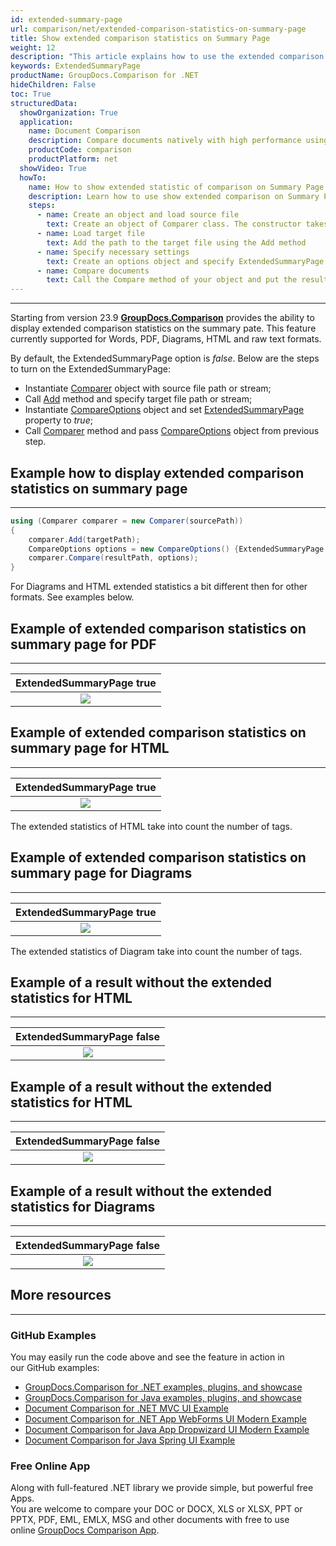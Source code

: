 ```yaml
---
id: extended-summary-page
url: comparison/net/extended-comparison-statistics-on-summary-page
title: Show extended comparison statistics on Summary Page
weight: 12
description: "This article explains how to use the extended comparison summary document page as a built-in feature in GroupDocs.Comparison for .NET."
keywords: ExtendedSummaryPage
productName: GroupDocs.Comparison for .NET
hideChildren: False
toc: True
structuredData:
  showOrganization: True
  application:
    name: Document Comparison
    description: Compare documents natively with high performance using C# language and GroupDocs.Comparison for .NET
    productCode: comparison
    productPlatform: net
  showVideo: True
  howTo:
    name: How to show extended statistic of comparison on Summary Page
    description: Learn how to use show extended comparison on Summary Page
    steps:
      - name: Create an object and load source file
        text: Create an object of Comparer class. The constructor takes the source file path parameter. You may specify absolute or relative file path as per your requirements.
      - name: Load target file
        text: Add the path to the target file using the Add method
      - name: Specify necessary settings
        text: Create an options object and specify ExtendedSummaryPage of true value.
      - name: Compare documents
        text: Call the Compare method of your object and put the resulting file path parameter and the options object.
---
```


---

Starting from version 23.9 **[GroupDocs.Comparison](https://products.groupdocs.com/comparison/net)** provides the ability to display extended comparison statistics on the summary pate. This feature currently supported for Words, PDF, Diagrams, HTML and raw text formats.

By default, the ExtendedSummaryPage option is _false_. Below are the steps to turn on the ExtendedSummaryPage:

- Instantiate [Comparer](https://reference.groupdocs.com/comparison/net/groupdocs.comparison/comparer) object with source file path or stream;
- Call [Add](https://reference.groupdocs.com/comparison/net/groupdocs.comparison/comparer/methods/add/index) method and specify target file path or stream;
- Instantiate [CompareOptions](https://reference.groupdocs.com/comparison/net/groupdocs.comparison.options/compareoptions) object and set [ExtendedSummaryPage](https://reference.groupdocs.com/comparison/net/groupdocs.comparison.options/compareoptions/extendedsummarypage) property to _true_;
- Call [Comparer](https://reference.groupdocs.com/comparison/net/groupdocs.comparison/comparer) method and pass [CompareOptions](https://reference.groupdocs.com/comparison/net/groupdocs.comparison.options/compareoptions) object from previous step.

## Example how to display extended comparison statistics on summary page

---

```csharp
using (Comparer comparer = new Comparer(sourcePath))
{
    comparer.Add(targetPath);
    CompareOptions options = new CompareOptions() {ExtendedSummaryPage = true};
    comparer.Compare(resultPath, options);
}
```
For Diagrams and HTML extended statistics a bit different then for other formats. See examples below.

## Example of extended comparison statistics on summary page for PDF

---

|                     ExtendedSummaryPage true                      |
| :------------------------------------------------------------: |
| ![](/comparison/net/images/summary-page-with-extended-statistics-pdf.png) |

## Example of extended comparison statistics on summary page for HTML

---

|                     ExtendedSummaryPage true                      |
| :-------------------------------------------------------------: |
| ![](/comparison/net/images/summary-page-with-extended-statistics-html.png) |

The extended statistics of HTML take into count the number of tags.

## Example of extended comparison statistics on summary page for Diagrams

---

|                     ExtendedSummaryPage true                      |
| :-------------------------------------------------------------: |
| ![](/comparison/net/images/summary-page-with-extended-statistics-vsdx.png) |

The extended statistics of Diagram take into count the number of tags.

## Example of a result without the extended statistics for HTML

---

|                     ExtendedSummaryPage false                      |
| :-------------------------------------------------------------: |
| ![](/comparison/net/images/summary-page-without-extended-statistics-pdf.png) |

## Example of a result without the extended statistics for HTML

---

|                     ExtendedSummaryPage false                      |
| :-------------------------------------------------------------: |
| ![](/comparison/net/images/summary-page-without-extended-statistics-html.png) |

## Example of a result without the extended statistics for Diagrams

---

|                     ExtendedSummaryPage false                      |
| :-------------------------------------------------------------: |
| ![](/comparison/net/images/summary-page-without-extended-statistics-vsdx.png) |

## More resources

---

### GitHub Examples

You may easily run the code above and see the feature in action in our GitHub examples:

- [GroupDocs.Comparison for .NET examples, plugins, and showcase](https://github.com/groupdocs-comparison/GroupDocs.Comparison-for-.NET)
- [GroupDocs.Comparison for Java examples, plugins, and showcase](https://github.com/groupdocs-comparison/GroupDocs.Comparison-for-Java)
- [Document Comparison for .NET MVC UI Example](https://github.com/groupdocs-comparison/GroupDocs.Comparison-for-.NET-MVC)
- [Document Comparison for .NET App WebForms UI Modern Example](https://github.com/groupdocs-comparison/GroupDocs.Comparison-for-.NET-WebForms)
- [Document Comparison for Java App Dropwizard UI Modern Example](https://github.com/groupdocs-comparison/GroupDocs.Comparison-for-Java-Dropwizard)
- [Document Comparison for Java Spring UI Example](https://github.com/groupdocs-comparison/GroupDocs.Comparison-for-Java-Spring)

### Free Online App

Along with full-featured .NET library we provide simple, but powerful free Apps.  
You are welcome to compare your DOC or DOCX, XLS or XLSX, PPT or PPTX, PDF, EML, EMLX, MSG and other documents with free to use online [GroupDocs Comparison App](https://products.groupdocs.app/comparison).
